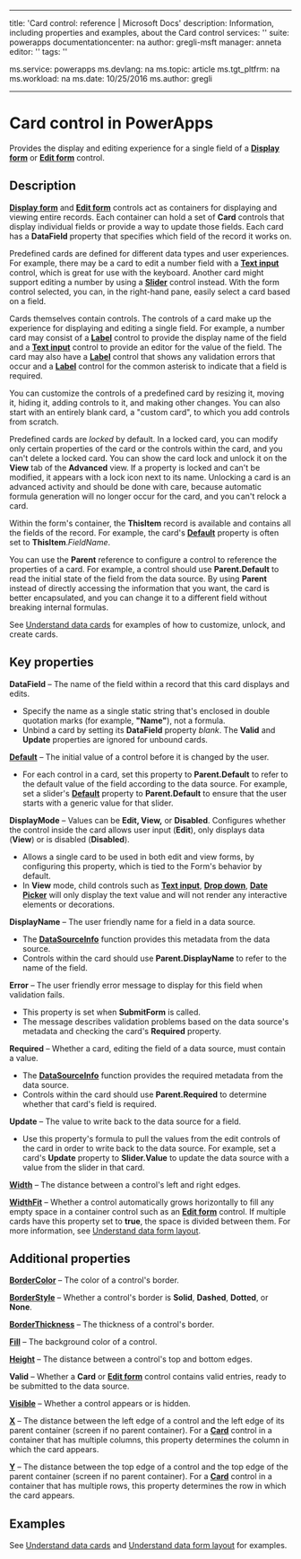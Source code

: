 
---
title: 'Card control: reference | Microsoft Docs'
description: Information, including properties and examples, about the Card control
services: ''
suite: powerapps
documentationcenter: na
author: gregli-msft
manager: anneta
editor: ''
tags: ''

ms.service: powerapps
ms.devlang: na
ms.topic: article
ms.tgt_pltfrm: na
ms.workload: na
ms.date: 10/25/2016
ms.author: gregli

---
# Card control in PowerApps
Provides the display and editing experience for a single field of a **[Display form](control-form-detail.md)** or **[Edit form](control-form-detail.md)** control.

## Description
**[Display form](control-form-detail.md)** and **[Edit form](control-form-detail.md)** controls act as containers for displaying and viewing entire records. Each container can hold a set of **Card** controls that display individual fields or provide a way to update those fields. Each card has a **DataField** property that specifies which field of the record it works on.  

Predefined cards are defined for different data types and user experiences.  For example, there may be a card to edit a number field with a **[Text input](control-text-input.md)** control, which is great for use with the keyboard. Another card might support editing a number by using a **[Slider](control-slider.md)** control instead. With the form control selected, you can, in the right-hand pane, easily select a card based on a field.

Cards themselves contain controls. The controls of a card make up the experience for displaying and editing a single field. For example, a number card may consist of a **[Label](control-text-box.md)** control to provide the display name of the field and a **[Text input](control-text-input.md)** control to provide an editor for the value of the field. The card may also have a **[Label](control-text-box.md)** control that shows any validation errors that occur and a **[Label](control-text-box.md)** control for the common asterisk to indicate that a field is required.

You can customize the controls of a predefined card by resizing it, moving it, hiding it, adding controls to it, and making other changes. You can also start with an entirely blank card, a "custom card", to which you add controls from scratch.

Predefined cards are *locked* by default. In a locked card, you can modify only certain properties of the card or the controls within the card, and you can't delete a locked card. You can show the card lock and unlock it on the **View** tab of the **Advanced** view. If a property is locked and can't be modified, it appears with a lock icon next to its name. Unlocking a card is an advanced activity and should be done with care, because automatic formula generation will no longer occur for the card, and you can't relock a card.

Within the form's container, the **ThisItem** record is available and contains all the fields of the record.  For example, the card's **[Default](properties-core.md)** property is often set to **ThisItem**.*FieldName*.

You can use the **Parent** reference to configure a control to reference the properties of a card.  For example, a control should use **Parent.Default** to read the initial state of the field from the data source. By using **Parent** instead of directly accessing the information that you want, the card is better encapsulated, and you can change it to a different field without breaking internal formulas.

See [Understand data cards](../maker/working-with-cards.md) for examples of how to customize, unlock, and create cards.

## Key properties
**DataField** – The name of the field within a record that this card displays and edits.

* Specify the name as a single static string that's enclosed in double quotation marks (for example, **"Name"**), not a formula.
* Unbind a card by setting its **DataField** property *blank*. The **Valid** and **Update** properties are ignored for unbound cards.

**[Default](properties-core.md)** – The initial value of a control before it is changed by the user.

* For each control in a card, set this property to **Parent.Default** to refer to the default value of the field according to the data source. For example, set a slider's **[Default](properties-core.md)** property to **Parent.Default** to ensure that the user starts with a generic value for that slider.

**DisplayMode** – Values can be **Edit, View,** or **Disabled**. Configures whether the control inside the card allows user input (**Edit**), only displays data (**View**) or is disabled (**Disabled**).  

* Allows a single card to be used in both edit and view forms, by configuring this property, which is tied to the Form's behavior by default.
* In **View** mode, child controls such as **[Text input](control-text-input.md)**, **[Drop down](control-drop-down.md)**, **[Date Picker](control-date-picker.md)** will only display the text value and will not render any interactive elements or decorations.

**DisplayName** – The user friendly name for a field in a data source.

* The **[DataSourceInfo](../functions/function-datasourceinfo.md)** function provides this metadata from the data source.
* Controls within the card should use **Parent.DisplayName** to refer to the name of the field.

**Error** – The user friendly error message to display for this field when validation fails.

* This property is set when **SubmitForm** is called.  
* The message describes validation problems based on the data source's metadata and checking the card's **Required** property.

**Required** – Whether a card, editing the field of a data source, must contain a value.

* The **[DataSourceInfo](../functions/function-datasourceinfo.md)** function provides the required metadata from the data source.
* Controls within the card should use **Parent.Required** to determine whether that card's field is required.

**Update** – The value to write back to the data source for a field.

* Use this property's formula to pull the values from the edit controls of the card in order to write back to the data source. For example, set a card's **Update** property to **Slider.Value** to update the data source with a value from the slider in that card.

**[Width](properties-size-location.md)** – The distance between a control's left and right edges.

**[WidthFit](properties-size-location.md)** – Whether a control automatically grows horizontally to fill any empty space in a container control such as an **[Edit form](control-form-detail.md)** control. If multiple cards have this property set to **true**, the space is divided between them. For more information, see [Understand data form layout](../maker/working-with-form-layout.md).

## Additional properties
**[BorderColor](properties-color-border.md)** – The color of a control's border.

**[BorderStyle](properties-color-border.md)** – Whether a control's border is **Solid**, **Dashed**, **Dotted**, or **None**.

**[BorderThickness](properties-color-border.md)** – The thickness of a control's border.

**[Fill](properties-color-border.md)** – The background color of a control.

**[Height](properties-size-location.md)** – The distance between a control's top and bottom edges.

**Valid** – Whether a **Card** or **[Edit form](control-form-detail.md)** control contains valid entries, ready to be submitted to the data source.

**[Visible](properties-core.md)** – Whether a control appears or is hidden.

**[X](properties-size-location.md)** – The distance between the left edge of a control and the left edge of its parent container (screen if no parent container). For a **[Card](control-card.md)** control in a container that has multiple columns, this property determines the column in which the card appears.

**[Y](properties-size-location.md)** – The distance between the top edge of a control and the top edge of the parent container (screen if no parent container). For a **[Card](control-card.md)** control in a container that has multiple rows, this property determines the row in which the card appears.

## Examples
See [Understand data cards](../maker/working-with-cards.md) and [Understand data form layout](../maker/working-with-form-layout.md) for examples.

